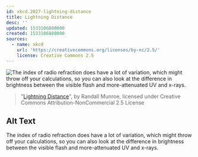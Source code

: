 ```yaml
---
id: xkcd.2027-lightning-distance
title: Lightning Distance
desc: ''
updated: 1533106800000
created: 1533106800000
sources:
  - name: xkcd
    url: 'https://creativecommons.org/licenses/by-nc/2.5/'
    license: Creative Commons 2.5
---
```

![The index of radio refraction does have a lot of variation, which might throw off your calculations, so you can also look at the difference in brightness between the visible flash and more-attenuated UV and x-rays.](https://imgs.xkcd.com/comics/lightning_distance.png)
> "[Lightning Distance](https://xkcd.com/2027/)", by Randall Munroe, licensed under Creative Commons Attribution-NonCommercial 2.5 License

## Alt Text
The index of radio refraction does have a lot of variation, which might throw off your calculations, so you can also look at the difference in brightness between the visible flash and more-attenuated UV and x-rays.
